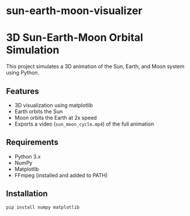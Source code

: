 # sun-earth-moon-visualizer
# 3D Sun-Earth-Moon Orbital Simulation

This project simulates a 3D animation of the Sun, Earth, and Moon system using Python.

## Features

- 3D visualization using matplotlib
- Earth orbits the Sun
- Moon orbits the Earth at 2x speed
- Exports a video (`sun_moon_cycle.mp4`) of the full animation

## Requirements

- Python 3.x
- NumPy
- Matplotlib
- FFmpeg (installed and added to PATH)

## Installation

```bash
pip install numpy matplotlib
